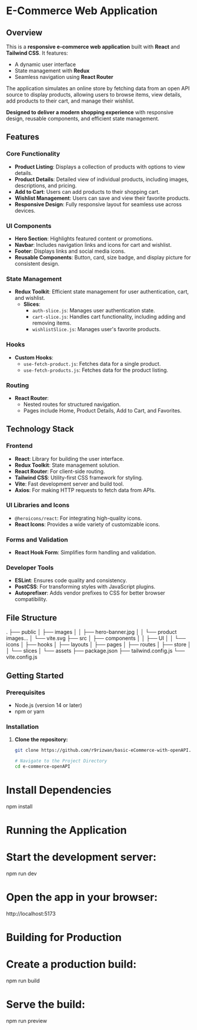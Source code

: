 # E-Commerce Web Application

## Overview

This is a **responsive e-commerce web application** built with **React** and **Tailwind CSS**. It features:

- A dynamic user interface
- State management with **Redux**
- Seamless navigation using **React Router**

The application simulates an online store by fetching data from an open API source to display products, allowing users to browse items, view details, add products to their cart, and manage their wishlist.

**Designed to deliver a modern shopping experience** with responsive design, reusable components, and efficient state management.

## Features

### Core Functionality

- **Product Listing**: Displays a collection of products with options to view details.
- **Product Details**: Detailed view of individual products, including images, descriptions, and pricing.
- **Add to Cart**: Users can add products to their shopping cart.
- **Wishlist Management**: Users can save and view their favorite products.
- **Responsive Design**: Fully responsive layout for seamless use across devices.

### UI Components

- **Hero Section**: Highlights featured content or promotions.
- **Navbar**: Includes navigation links and icons for cart and wishlist.
- **Footer**: Displays links and social media icons.
- **Reusable Components**: Button, card, size badge, and display picture for consistent design.

### State Management

- **Redux Toolkit**: Efficient state management for user authentication, cart, and wishlist.
  - **Slices**:
    - `auth-slice.js`: Manages user authentication state.
    - `cart-slice.js`: Handles cart functionality, including adding and removing items.
    - `wishlistSlice.js`: Manages user's favorite products.

### Hooks

- **Custom Hooks**:
  - `use-fetch-product.js`: Fetches data for a single product.
  - `use-fetch-products.js`: Fetches data for the product listing.

### Routing

- **React Router**:
  - Nested routes for structured navigation.
  - Pages include Home, Product Details, Add to Cart, and Favorites.

## Technology Stack

### Frontend

- **React**: Library for building the user interface.
- **Redux Toolkit**: State management solution.
- **React Router**: For client-side routing.
- **Tailwind CSS**: Utility-first CSS framework for styling.
- **Vite**: Fast development server and build tool.
- **Axios**: For making HTTP requests to fetch data from APIs.

### UI Libraries and Icons

- `@heroicons/react`: For integrating high-quality icons.
- **React Icons**: Provides a wide variety of customizable icons.

### Forms and Validation

- **React Hook Form**: Simplifies form handling and validation.

### Developer Tools

- **ESLint**: Ensures code quality and consistency.
- **PostCSS**: For transforming styles with JavaScript plugins.
- **Autoprefixer**: Adds vendor prefixes to CSS for better browser compatibility.

## File Structure

.
├── public
│ ├── images
│ │ ├── hero-banner.jpg
│ │ └── product images...
│ └── vite.svg
├── src
│ ├── components
│ │ ├── UI
│ │ └── icons
│ ├── hooks
│ ├── layouts
│ ├── pages
│ ├── routes
│ ├── store
│ │ └── slices
│ └── assets
├── package.json
├── tailwind.config.js
└── vite.config.js

## Getting Started

### Prerequisites

- Node.js (version 14 or later)
- npm or yarn

### Installation

1. **Clone the repository:**

   ```bash
   git clone https://github.com/r9rizwan/basic-eCommerce-with-openAPI.git

   # Navigate to the Project Directory
   cd e-commerce-openAPI
   ```

# Install Dependencies

npm install

# Running the Application

# Start the development server:

npm run dev

# Open the app in your browser:

http://localhost:5173

# Building for Production

# Create a production build:

npm run build

# Serve the build:

npm run preview
